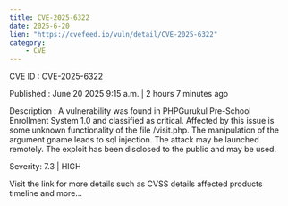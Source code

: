 ```yaml
---
title: CVE-2025-6322
date: 2025-6-20
lien: "https://cvefeed.io/vuln/detail/CVE-2025-6322"
category:
    - CVE
---
```


CVE ID : CVE-2025-6322

Published :  June 20
2025
9:15 a.m. | 2 hours
7 minutes ago

Description : A vulnerability was found in PHPGurukul Pre-School Enrollment System 1.0 and classified as critical. Affected by this issue is some unknown functionality of the file /visit.php. The manipulation of the argument gname leads to sql injection. The attack may be launched remotely. The exploit has been disclosed to the public and may be used.

Severity: 7.3 | HIGH

Visit the link for more details
such as CVSS details
affected products
timeline
and more...
